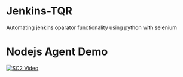 # Jenkins-TQR
Automating jenkins oparator functionality using python with selenium

# Nodejs Agent Demo
[![SC2 Video](https://i.ytimg.com/vi/t64SESjGBpo/hqdefault.jpg)](https://www.youtube.com/watch?v=t64SESjGBpo&feature=youtu.be)

